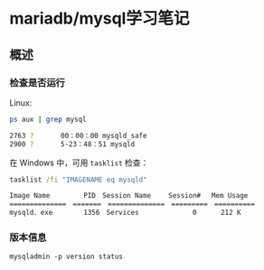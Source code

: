 # mariadb/mysql学习笔记

## 概述

### 检查是否运行

Linux:

```sh
ps aux | grep mysql

2763 ?　　　　00：00：00 mysqld_safe
2900 ?　　　　5-23：48：51 mysqld
```

在 Windows 中，可用 `tasklist` 检查：

```bat
tasklist /fi "IMAGENAME eq mysqld"

Image Name　　　　　PID　Session Name　　 Session#　 Mem Usage
==============　=======　==============　=========　==========
mysqld．exe　　　　 1356　Services　　　　　　　　0　　　 212 K
```

### 版本信息

```
mysqladmin -p version status
```